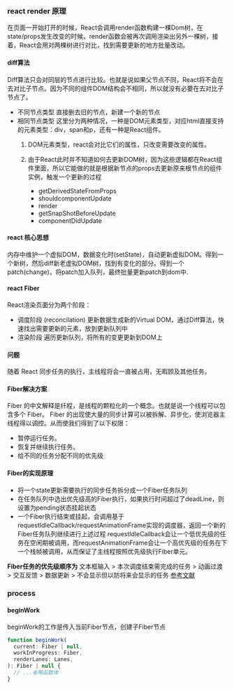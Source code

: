 ### react render 原理
在页面一开始打开的时候，React会调用render函数构建一棵Dom树，在state/props发生改变的时候，render函数会被再次调用渲染出另外一棵树，接着，React会用对两棵树进行对比，找到需要更新的地方批量改动。
#### diff算法
Diff算法只会对同层的节点进行比较。也就是说如果父节点不同，React将不会在去对比子节点。因为不同的组件DOM结构会不相同，所以就没有必要在去对比子节点了。
- 不同节点类型
直接删去旧的节点，新建一个新的节点
- 相同节点类型
这里分为两种情况，一种是DOM元素类型，对应html直接支持的元素类型：div，span和p，还有一种是React组件。
    1. DOM元素类型，react会对比它们的属性，只改变需要改变的属性。
    2. 由于React此时并不知道如何去更新DOM树，因为这些逻辑都在React组件里面，所以它能做的就是根据新节点的props去更新原来根节点的组件实例，触发一个更新的过程
        
        - getDerivedStateFromProps
        - shouldcomponentUpdate
        - render
        - getSnapShotBeforeUpdate
        - componentDidUpdate

#### react 核心思想
内存中维护一个虚拟DOM，数据变化时(setState)，自动更新虚拟DOM。得到一个新树，然后diff新老虚拟DOM树，找到有变化的部分。得到一个patch(change)，将patch加入队列，最终批量更新patch到dom中.

#### react Fiber
React渲染页面分为两个阶段：
- 调度阶段 (reconcilation)
    更新数据生成新的Virtual DOM，通过Diff算法，快速找出需要更新的元素，放到更新队列中
- 渲染阶段
    遍历更新队列，将所有的变更更新到DOM上
    
#### 问题

随着 React 同步任务的执行，主线程将会一直被占用，无暇顾及其他任务。

#### Fiber解决方案
Fiber 的中文解释是纤程，是线程的颗粒化的一个概念。也就是说一个线程可以包含多个 Fiber。
Fiber 的出现使大量的同步计算可以被拆解、异步化，使浏览器主线程得以调控。从而使我们得到了以下权限：

- 暂停运行任务。
- 恢复并继续执行任务。
- 给不同的任务分配不同的优先级


#### Fiber的实现原理
- 将一个state更新需要执行的同步任务拆分成一个Fiber任务队列
- 在任务队列中选出优先级高的Fiber执行，如果执行时间超过了deadLine，则设置为pending状态挂起状态
- 一个Fiber执行结束或挂起，会调用基于requestIdleCallback/requestAnimationFrame实现的调度器，返回一个新的Fiber任务队列继续进行上述过程
requestIdleCallback会让一个低优先级的任务在空闲期被调用，而requestAnimationFrame会让一个高优先级的任务在下一个栈帧被调用，从而保证了主线程按照优先级执行Fiber单元。

**Fiber任务的优先级顺序为**
文本框输入 > 本次调度结束需完成的任务 > 动画过渡 > 交互反馈 > 数据更新 > 不会显示但以防将来会显示的任务
[参考文献](https://tech.youzan.com/react-fiber/)


### process
#### beginWork
beginWork的工作是传入当前Fiber节点，创建子Fiber节点
```js
function beginWork(
  current: Fiber | null,
  workInProgress: Fiber,
  renderLanes: Lanes,
): Fiber | null {
  // ...省略函数体
}
```